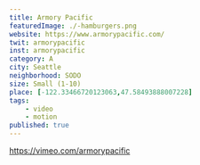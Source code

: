 ```yaml
---
title: Armory Pacific
featuredImage: ./-hamburgers.png
website: https://www.armorypacific.com/
twit: armorypacific
inst: armorypacific
category: A
city: Seattle
neighborhood: SODO
size: Small (1-10)
place: [-122.33466720123063,47.58493888007228]
tags:
    - video
    - motion
published: true
---
```


https://vimeo.com/armorypacific

